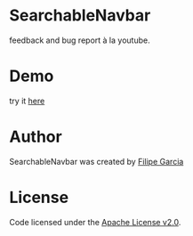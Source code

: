 SearchableNavbar
================

feedback and bug report à la youtube.

Demo
===
try it [here](http://filipegarcia.github.com/ReportBack/)

Author
===
SearchableNavbar was created by [Filipe Garcia](mailto:hello@evolving.in)

License
===
Code licensed under the [Apache License v2.0](http://www.apache.org/licenses/LICENSE-2.0).